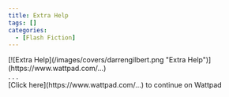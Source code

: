 ```yaml
---
title: Extra Help
tags: []
categories:
  - [Flash Fiction]
---
```

<!-- more --> 

<div class="center">[![Extra Help](/images/covers/darrengilbert.png "Extra Help")](https://www.wattpad.com/...)</div>



<div class="center story-ellipses">
.
.
.
</div><div class="center">[Click here](https://www.wattpad.com/...) to continue on Wattpad</div>